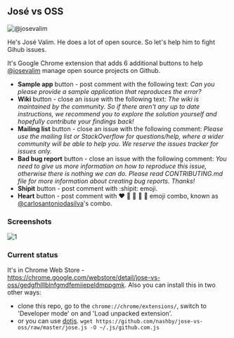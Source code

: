 ## José vs OSS ##

![@josevalim](http://farm8.staticflickr.com/7263/6956146106_3b4985c2d4.jpg)

He's José Valim. He does a lot of open source. So let's help him to fight Gihub issues.

It's Google Chrome extension that adds 6 additional buttons to help [@josevalim](https://github.com/josevalim) manage open source projects on Github.

  * **Sample app** button - post comment with the following text: *Can you please provide a sample application that reproduces the error?*
  * **Wiki** button - close an issue with the following text: *The wiki is maintained by the community. So if there aren't any up to date instructions, we recommend you to explore the solution yourself and hopefully contribute your findings back!*
  * **Mailing list** button - close an issue with the following comment: *Please use the mailing list or StackOverflow for questions/help, where a wider community will be able to help you. We reserve the issues tracker for issues only.*
  * **Bad bug report** button - close an issue with the following comment: *You need to give us more information on how to reproduce this issue, otherwise there is nothing we can do. Please read CONTRIBUTING.md file for more information about creating bug reports. Thanks!*
  * **Shipit** button - post comment with :shipit: emoji.
  * **Heart** button - post comment with :heart: :green_heart: :blue_heart: :yellow_heart: :purple_heart: emoji combo, known as [@carlosantoniodasilva](https://github.com/carlosantoniodasilva)'s combo.

### Screenshots ###

![1](http://i.imgur.com/C31nL43.png)

### Current status ###

It's in Chrome Web Store - https://chrome.google.com/webstore/detail/jose-vs-oss/gedgfhlllblnfgmdfemiiepeldmppgmk. Also you can install this in two other ways:

  * clone this repo, go to the `chrome://chrome/extensions/`, switch to 'Developer mode' on and 'Load unpacked extension'.
  * or you can use [dotjs](https://github.com/defunkt/dotjs). `wget https://github.com/nashby/jose-vs-oss/raw/master/jose.js -O ~/.js/github.com.js`
